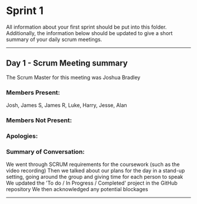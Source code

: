 # Sprint 1

All information about your first sprint should be put into this folder. Additionally, the information below should be updated to give a short summary of your daily scrum meetings.

---

## Day 1 - Scrum Meeting summary
The Scrum Master for this meeting was Joshua Bradley

### Members Present:
Josh, James S, James R, Luke, Harry, Jesse, Alan

### Members Not Present:


### Apologies:


### Summary of Conversation:
We went through SCRUM requirements for the coursework (such as the video recording)
Then we talked about our plans for the day in a stand-up setting, going around the group and giving time for each person to speak
We updated the 'To do / In Progress / Completed' project in the GitHub repository
We then acknowledged any potential blockages 

---
